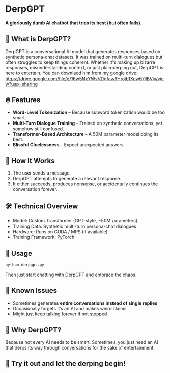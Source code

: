 # DerpGPT

**A gloriously dumb AI chatbot that tries its best (but often fails).**

## 🤖 What is DerpGPT?
DerpGPT is a conversational AI model that generates responses based on synthetic persona-chat datasets. It was trained on multi-turn dialogues but often struggles to keep things coherent. Whether it's making up bizarre responses, misunderstanding context, or just plain derping out, DerpGPT is here to entertain.
You can downlaod him from my google drive: https://drive.google.com/file/d/16w5NxYWvVDqfaw9Hrojb1Xcw67ilBViv/view?usp=sharing

## 🔥 Features
- **Word-Level Tokenization** – Because subword tokenization would be too smart.
- **Multi-Turn Dialogue Training** – Trained on synthetic conversations, yet somehow still confused.
- **Transformer-Based Architecture** – A 50M parameter model doing its best.
- **Blissful Cluelessness** – Expect unexpected answers.

## 🎯 How It Works
1. The user sends a message.
2. DerpGPT attempts to generate a relevant response.
3. It either succeeds, produces nonsense, or accidentally continues the conversation forever.

## 🛠️ Technical Overview
- Model: Custom Transformer (GPT-style, ~50M parameters)
- Training Data: Synthetic multi-turn persona-chat dialogues
- Hardware: Runs on CUDA / MPS (if available)
- Training Framework: PyTorch

## 🚀 Usage
```bash
python derpgpt.py
```
Then just start chatting with DerpGPT and embrace the chaos.

## 🧠 Known Issues
- Sometimes generates **entire conversations instead of single replies**
- Occasionally forgets it’s an AI and makes weird claims
- Might just keep talking forever if not stopped

## 🤡 Why DerpGPT?
Because not every AI needs to be smart. Sometimes, you just need an AI that derps its way through conversations for the sake of entertainment.

## 🎤 Try it out and let the derping begin!

